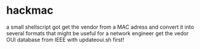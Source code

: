 # hackmac
a small shellscript got get the vendor from a MAC adress and convert it into several formats that might be useful for a network engineer
get the vedor OUI database from IEEE with updateoui.sh first!
